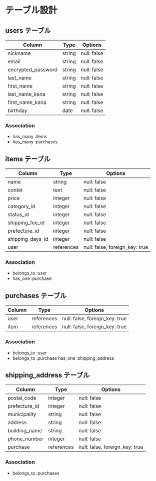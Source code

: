 # テーブル設計

## users テーブル

| Column             | Type    | Options     |
| ------------------ | ------- | ----------- |
| nickname           | string  | null: false |
| email              | string  | null: false |
| encrypted_password | string  | null: false |
| last_name          | string  | null: false |
| first_name         | string  | null: false |
| last_name_kana     | string  | null: false |
| first_name_kana    | string  | null: false |
| birthday           | date    | null: false |

### Association

- has_many :items
- has_many :purchases

## items テーブル

| Column           | Type       | Options                         |
| ---------------- | ---------- | ------------------------------- |
| name             | string     | null: false                     |
| contet           | text       | null: false                     |
| price            | integer    | null: false                     |
| category_id      | integer    | null: false                     |
| status_id        | integer    | null: false                     |
| shipping_fee_id  | integer    | null: false                     |
| prefecture_id    | integer    | null: false                     |
| shipping_days_id | integer    | null: false                     |
| user             | references | null: false, foreign_key: true  |

### Association

- belongs_to :user
- has_one :purchase

## purchases テーブル

| Column | Type       | Options                        |
| ------ | ---------- | ------------------------------ |
| user   | references | null: false, foreign_key: true |
| item   | references | null: false, foreign_key: true |

### Association

- belongs_to :user
- belongs_to :purchase
  has_one :shipping_address

## shipping_address テーブル

| Column         | Type       | Options                        |
| -------------- | ---------- | -------------------------------|
| postal_code    | integer    | null: false                    |
| prefecture_id  | integer    | null: false                    |
| municipality   | string     | null: false                    |
| address        | string     | null: false                    |
| building_name  | string     | null: false                    |
| phone_number   | integer    | null: false                    |
| purchase       | references | null: false, foreign_key: true |

### Association

- belongs_to :purchases

